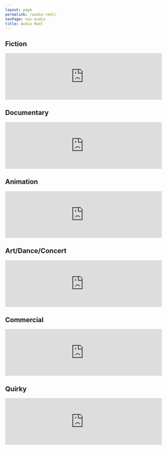 ```yaml
---
layout: page
permalink: /audio-reel/
navPage: nav-audio
title: Audio Reel
---
```

<h2>Fiction</h2>
<p><iframe class="music-player" width="100%" scrolling="no" frameborder="no" src="https://w.soundcloud.com/player/?url=https%3A//api.soundcloud.com/playlists/94932507&amp;color=ff5500&amp;auto_play=false&amp;hide_related=false&amp;show_comments=true&amp;show_user=true&amp;show_reposts=false"></iframe></p>
<h2>Documentary</h2>
<p><iframe class="music-player" width="100%" scrolling="no" frameborder="no" src="https://w.soundcloud.com/player/?url=https%3A//api.soundcloud.com/playlists/94932868&amp;color=ff5500&amp;auto_play=false&amp;hide_related=false&amp;show_comments=true&amp;show_user=true&amp;show_reposts=false"></iframe></p>
<h2>Animation</h2>
<p><iframe class="music-player" width="100%" scrolling="no" frameborder="no" src="https://w.soundcloud.com/player/?url=https%3A//api.soundcloud.com/playlists/94929255&amp;color=ff5500&amp;auto_play=false&amp;hide_related=false&amp;show_comments=true&amp;show_user=true&amp;show_reposts=false"></iframe></p>
<h2>Art/Dance/Concert</h2>
<p><iframe class="music-player" width="100%" scrolling="no" frameborder="no" src="https://w.soundcloud.com/player/?url=https%3A//api.soundcloud.com/playlists/94939720&amp;color=ff5500&amp;auto_play=false&amp;hide_related=false&amp;show_comments=true&amp;show_user=true&amp;show_reposts=false"></iframe></p>
<h2>Commercial</h2>
<p><iframe class="music-player" width="100%" scrolling="no" frameborder="no" src="https://w.soundcloud.com/player/?url=https%3A//api.soundcloud.com/playlists/94935786&amp;color=ff5500&amp;auto_play=false&amp;hide_related=false&amp;show_comments=true&amp;show_user=true&amp;show_reposts=false"></iframe></p>
<h2>Quirky</h2>
<p><iframe class="music-player" width="100%" scrolling="no" frameborder="no" src="https://w.soundcloud.com/player/?url=https%3A//api.soundcloud.com/playlists/94937399&amp;color=ff5500&amp;auto_play=false&amp;hide_related=false&amp;show_comments=true&amp;show_user=true&amp;show_reposts=false"></iframe></p>
							